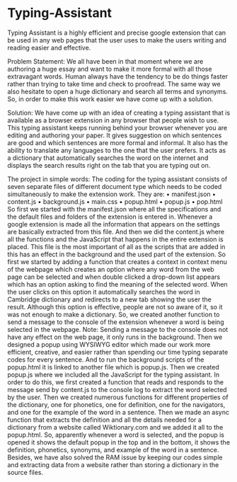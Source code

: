 # Typing-Assistant
Typing Assistant is a highly efficient and precise google extension that can be used in any web pages that the user uses to make the users writing and reading easier and effective.

Problem Statement:
We all have been in that moment where we are authoring a huge essay and want to make it more formal with all those extravagant words. Human always have the tendency to be do things faster rather than trying to take time and check to proofread. The same way we also hesitate to open a huge dictionary and search all terms and synonyms. So, in order to make this work easier we have come up with a solution.

Solution:
We have come up with an idea of creating a typing assistant that is available as a browser extension in any browser that people wish to use. This typing assistant keeps running behind your browser whenever you are editing and authoring your paper. It gives suggestion on which sentences are good and which sentences are more formal and informal. It also has the ability to translate any languages to the one that the user prefers. It acts as a dictionary that automatically searches the word on the internet and displays the search results right on the tab that you are typing out on.


The project in simple words:
The coding for the typing assistant consists of seven separate files of different document type which needs to be coded simultaneously to make the extension work. They are:
•	manifest.json
•	content.js
•	background.js
•	main.css
•	popup.html
•	popup.js
•	pop.html
So first we started with the manifest.json where all the specifications and the default files and folders of the extension is entered in. Whenever a google extension is made all the information that appears on the settings are basically extracted from this file.
And then we did the content.js where all the functions and the JavaScript that happens in the entire extension is placed. This file is the most important of all as the scripts that are added in this has an effect in the background and the used part of the extension. So first we started by adding a function that creates a context in context menu of the webpage which creates an option where any word from the web page can be selected and when double clicked a drop-down list appears which has an option asking to find the meaning of the selected word. When the user clicks on this option it automatically searches the word in Cambridge dictionary and redirects to a new tab showing the user the result. Although this option is effective, people are not so aware of it, so it was not enough to make a dictionary. 
So, we created another function to send a message to the console of the extension whenever a word is being selected in the webpage. Note: Sending a message to the console does not have any effect on the web page, it only runs in the background. Then we designed a popup using WYSIWYG editor which made our work more efficient, creative, and easier rather than spending our time typing separate codes for every sentence. And to run the background scripts of the popup.html it is linked to another file which is popup.js. 
Then we created popup.js where we included all the JavaScript for the typing assistant. In order to do this, we first created a function that reads and responds to the message send by content.js to the console log to extract the word selected by the user. Then we created numerous functions for different properties of the dictionary, one for phonetics, one for definition, one for the navigators, and one for the example of the word in a sentence. Then we made an async function that extracts the definition and all the details needed for a dictionary from a website called Wiktionary.com and we added it all to the popup.html. So, apparently whenever a word is selected, and the popup is opened it shows the default popup in the top and in the bottom, it shows the definition, phonetics, synonyms, and example of the word in a sentence. Besides, we have also solved the RAM issue by keeping our codes simple and extracting data from a website rather than storing a dictionary in the source files. 
